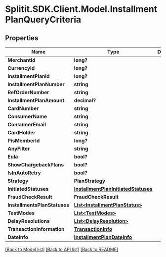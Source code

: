 # Splitit.SDK.Client.Model.InstallmentPlanQueryCriteria
## Properties

Name | Type | Description | Notes
------------ | ------------- | ------------- | -------------
**MerchantId** | **long?** |  | 
**CurrencyId** | **long?** |  | 
**InstallmentPlanId** | **long?** |  | 
**InstallmentPlanNumber** | **string** |  | [optional] 
**RefOrderNumber** | **string** |  | [optional] 
**InstallmentPlanAmount** | **decimal?** |  | 
**CardNumber** | **string** |  | [optional] 
**ConsumerName** | **string** |  | [optional] 
**ConsumerEmail** | **string** |  | [optional] 
**CardHolder** | **string** |  | [optional] 
**PisMemberId** | **long?** |  | 
**AnyFilter** | **string** |  | [optional] 
**Eula** | **bool?** |  | 
**ShowChargebackPlans** | **bool?** |  | 
**IsInAutoRetry** | **bool?** |  | [optional] 
**Strategy** | **PlanStrategy** |  | [optional] 
**InitiatedStatuses** | [**InstallmentPlanInitiatedStatuses**](InstallmentPlanInitiatedStatuses.md) |  | [optional] 
**FraudCheckResult** | **FraudCheckResult** |  | [optional] 
**InstallmentsPlanStatuses** | [**List&lt;InstallmentPlanStatus&gt;**](InstallmentPlanStatus.md) |  | [optional] 
**TestModes** | [**List&lt;TestModes&gt;**](TestModes.md) |  | [optional] 
**DelayResolutions** | [**List&lt;DelayResolution&gt;**](DelayResolution.md) |  | [optional] 
**TransactionInformation** | [**TransactionInfo**](TransactionInfo.md) |  | [optional] 
**DateInfo** | [**InstallmentPlanDateInfo**](InstallmentPlanDateInfo.md) |  | [optional] 

[[Back to Model list]](../README.md#documentation-for-models) [[Back to API list]](../README.md#documentation-for-api-endpoints) [[Back to README]](../README.md)

